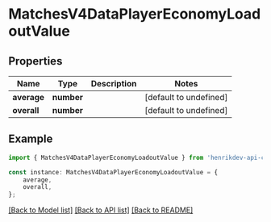 # MatchesV4DataPlayerEconomyLoadoutValue


## Properties

Name | Type | Description | Notes
------------ | ------------- | ------------- | -------------
**average** | **number** |  | [default to undefined]
**overall** | **number** |  | [default to undefined]

## Example

```typescript
import { MatchesV4DataPlayerEconomyLoadoutValue } from 'henrikdev-api-client';

const instance: MatchesV4DataPlayerEconomyLoadoutValue = {
    average,
    overall,
};
```

[[Back to Model list]](../README.md#documentation-for-models) [[Back to API list]](../README.md#documentation-for-api-endpoints) [[Back to README]](../README.md)
